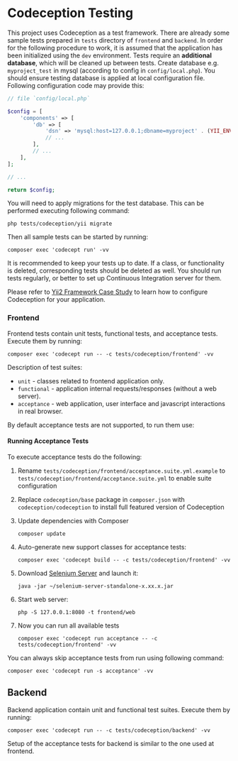 Codeception Testing
===================

This project uses Codeception as a test framework.
There are already some sample tests prepared in `tests` directory of `frontend` and `backend`.
In order for the following procedure to work, it is assumed that the application has been initialized using
the `dev` environment.
Tests require an **additional database**, which will be cleaned up between tests.
Create database e.g. `myproject_test` in mysql (according to config in `config/local.php`).
You should ensure testing database is applied at local configuration file. Following configuration code
may provide this:

```php
// file `config/local.php`

$config = [
    'components' => [
        'db' => [
            'dsn' => 'mysql:host=127.0.0.1;dbname=myproject' . (YII_ENV === 'test' ? '_test' : ''),
            // ...
        ],
        // ...
    ],
];

// ...

return $config;
```

You will need to apply migrations for the test database. This can be performed executing following command:

```
php tests/codeception/yii migrate
```

Then all sample tests can be started by running:

```
composer exec 'codecept run' -vv
```

It is recommended to keep your tests up to date. If a class, or functionality is deleted, corresponding tests should be deleted as well.
You should run tests regularly, or better to set up Continuous Integration server for them.

Please refer to [Yii2 Framework Case Study](http://codeception.com/for/yii) to learn how to configure Codeception for your application.


### Frontend

Frontend tests contain unit tests, functional tests, and acceptance tests.
Execute them by running:

```
composer exec 'codecept run -- -c tests/codeception/frontend' -vv
```

Description of test suites:

* `unit` - classes related to frontend application only.
* `functional` - application internal requests/responses (without a web server).
* `acceptance` - web application, user interface and javascript interactions in real browser.

By default acceptance tests are not supported, to run them use:

#### Running Acceptance Tests

To execute acceptance tests do the following:

1. Rename `tests/codeception/frontend/acceptance.suite.yml.example` to `tests/codeception/frontend/acceptance.suite.yml` to enable suite configuration

2. Replace `codeception/base` package in `composer.json` with `codeception/codeception` to install full featured
   version of Codeception

3. Update dependencies with Composer

    ```
    composer update
    ```

4. Auto-generate new support classes for acceptance tests:

    ```
    composer exec 'codecept build -- -c tests/codeception/frontend' -vv
    ```

5. Download [Selenium Server](http://www.seleniumhq.org/download/) and launch it:

    ```
    java -jar ~/selenium-server-standalone-x.xx.x.jar
    ```

6. Start web server:

    ```
    php -S 127.0.0.1:8080 -t frontend/web
    ```

7. Now you can run all available tests

   ```
   composer exec 'codecept run acceptance -- -c tests/codeception/frontend' -vv
   ```

You can always skip acceptance tests from run using following command:

```
composer exec 'codecept run -s acceptance' -vv
```


## Backend

Backend application contain unit and functional test suites. Execute them by running:

```
composer exec 'codecept run -- -c tests/codeception/backend' -vv
```

Setup of the acceptance tests for backend is similar to the one used at frontend.